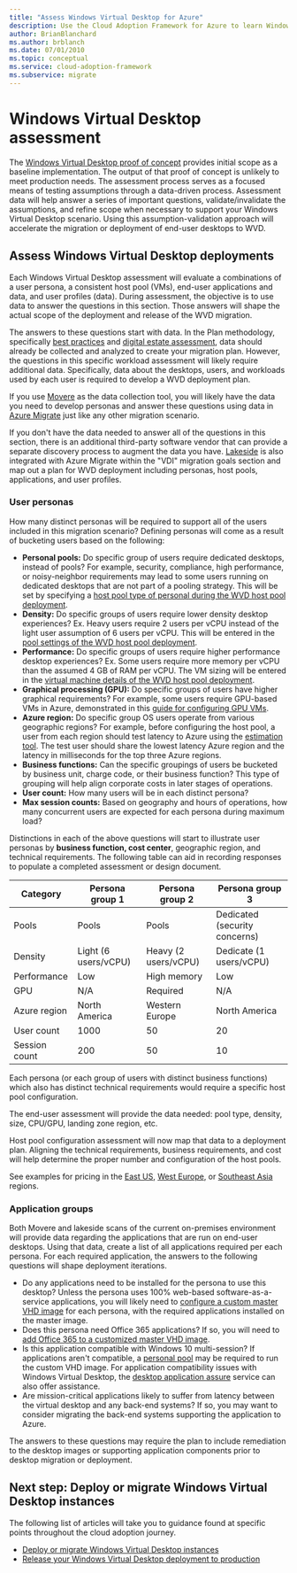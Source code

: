 ```yaml
---
title: "Assess Windows Virtual Desktop for Azure"
description: Use the Cloud Adoption Framework for Azure to learn Windows Virtual Desktop migration best practices to reduce complexity and standardize the migration process.
author: BrianBlanchard
ms.author: brblanch
ms.date: 07/01/2010
ms.topic: conceptual
ms.service: cloud-adoption-framework
ms.subservice: migrate
---
```


# Windows Virtual Desktop assessment

The [Windows Virtual Desktop proof of concept](./proof-of-concept.md) provides initial scope as a baseline implementation. The output of that proof of concept is unlikely to meet production needs. The assessment process serves as a focused means of testing assumptions through a data-driven process. Assessment data will help answer a series of important questions, validate/invalidate the assumptions, and refine scope when necessary to support your Windows Virtual Desktop scenario. Using this assumption-validation approach will accelerate the migration or deployment of end-user desktops to WVD.

## Assess Windows Virtual Desktop deployments

Each Windows Virtual Desktop assessment will evaluate a combinations of a user persona, a consistent host pool (VMs), end-user applications and data, and user profiles (data). During assessment, the objective is to use data to answer the questions in this section. Those answers will shape the actual scope of the deployment and release of the WVD migration.

The answers to these questions start with data. In the Plan methodology, specifically [best practices](../../plan/index.md) and [digital estate assessment](../../digital-estate/index.md), data should already be collected and analyzed to create your migration plan. However, the questions in this specific workload assessment will likely require additional data. Specifically, data about the desktops, users, and workloads used by each user is required to develop a WVD deployment plan.

If you use [Movere](https://docs.microsoft.com/azure/migrate/migrate-services-overview#movere) as the data collection tool, you will likely have the data you need to develop personas and answer these questions using data in [Azure Migrate](https://docs.microsoft.com/azure/migrate) just like any other migration scenario.

If you don't have the data needed to answer all of the questions in this section, there is an additional third-party software vendor that can provide a separate discovery process to augment the data you have. [Lakeside](https://docs.microsoft.com/azure/migrate/migrate-services-overview#isv-integration) is also integrated with Azure Migrate within the "VDI" migration goals section and map out a plan for WVD deployment including personas, host pools, applications, and user profiles.

### User personas

How many distinct personas will be required to support all of the users included in this migration scenario? Defining personas will come as a result of bucketing users based on the following:

- **Personal pools:** Do specific group of users require dedicated desktops, instead of pools? For example, security, compliance, high performance, or noisy-neighbor requirements may lead to some users running on dedicated desktops that are not part of a pooling strategy. This will be set by specifying a [host pool type of personal during the WVD host pool deployment](https://docs.microsoft.com/azure/virtual-desktop/create-host-pools-azure-marketplace#begin-the-host-pool-setup-process).
- **Density:** Do specific groups of users require lower density desktop experiences? Ex. Heavy users require 2 users per vCPU instead of the light user assumption of 6 users per vCPU. This will be entered in the [pool settings of the WVD host pool deployment](https://docs.microsoft.com/azure/virtual-desktop/create-host-pools-azure-marketplace#begin-the-host-pool-setup-process).
- **Performance:** Do specific groups of users require higher performance desktop experiences? Ex. Some users require more memory per vCPU than the assumed 4 GB of RAM per vCPU. The VM sizing will be entered in the [virtual machine details of the WVD host pool deployment](https://docs.microsoft.com/azure/virtual-desktop/create-host-pools-azure-marketplace#virtual-machine-details).
- **Graphical processing (GPU):** Do specific groups of users have higher graphical requirements? For example, some users require GPU-based VMs in Azure, demonstrated in this [guide for configuring GPU VMs](https://docs.microsoft.com/azure/virtual-desktop/configure-vm-gpu).
- **Azure region:** Do specific group OS users operate from various geographic regions? For example, before configuring the host pool, a user from each region should test latency to Azure using the [estimation tool](https://azure.microsoft.com/services/virtual-desktop/assessment/#estimation-tool). The test user should share the lowest latency Azure region and the latency in milliseconds for the top three Azure regions.
- **Business functions:** Can the specific groupings of users be bucketed by business unit, charge code, or their business function? This type of grouping will help align corporate costs in later stages of operations.
- **User count:** How many users will be in each distinct persona?
- **Max session counts:** Based on geography and hours of operations, how many concurrent users are expected for each persona during maximum load?

Distinctions in each of the above questions will start to illustrate user personas by **business function, cost center**, geographic region, and technical requirements. The following table can aid in recording responses to populate a completed assessment or design document.

| Category | Persona group 1  | Persona group 2  | Persona group 3  |
|---------|---------|---------|---------|
| Pools  | Pools | Pools | Dedicated (security concerns) |
| Density | Light (6 users/vCPU) | Heavy (2 users/vCPU) | Dedicate (1 users/vCPU) |
| Performance | Low | High memory | Low |
| GPU | N/A | Required | N/A |
| Azure region | North America | Western Europe | North America |
| User count | 1000 | 50 | 20 |
| Session count | 200 | 50 | 10 |

Each persona (or each group of users with distinct business functions) which also has distinct technical requirements would require a specific host pool configuration.

The end-user assessment will provide the data needed: pool type, density, size, CPU/GPU, landing zone region, etc.

Host pool configuration assessment will now map that data to a deployment plan. Aligning the technical requirements, business requirements, and cost will help determine the proper number and configuration of the host pools.

See examples for pricing in the [East US](https://azure.com/e/448606254c9a44f88798892bb8e0ef3c), [West Europe](https://azure.com/e/61a376d5f5a641e8ac31d1884ade9e55), or [Southeast Asia](https://azure.com/e/7cf555068922461587d0aa99a476f926) regions.

### Application groups

Both Movere and lakeside scans of the current on-premises environment will provide data regarding the applications that are run on end-user desktops. Using that data, create a list of all applications required per each persona. For each required application, the answers to the following questions will shape deployment iterations.

- Do any applications need to be installed for the persona to use this desktop? Unless the persona uses 100% web-based software-as-a-service applications, you will likely need to [configure a custom master VHD image](https://docs.microsoft.com/azure/virtual-desktop/set-up-customize-master-image) for each persona, with the required applications installed on the master image.
- Does this persona need Office 365 applications? If so, you will need to [add Office 365 to a customized master VHD image](https://docs.microsoft.com/azure/virtual-desktop/install-office-on-wvd-master-image).
- Is this application compatible with Windows 10 multi-session? If applications aren't compatible, a [personal pool](https://docs.microsoft.com/azure/virtual-desktop/configure-host-pool-personal-desktop-assignment-type) may be required to run the custom VHD image. For application compatibility issues with Windows Virtual Desktop, the [desktop application assure](https://docs.microsoft.com/fasttrack/win-10-app-assure-assistance-offered) service can also offer assistance.
- Are mission-critical applications likely to suffer from latency between the virtual desktop and any back-end systems? If so, you may want to consider migrating the back-end systems supporting the application to Azure.

The answers to these questions may require the plan to include remediation to the desktop images or supporting application components prior to desktop migration or deployment.

## Next step: Deploy or migrate Windows Virtual Desktop instances

The following list of articles will take you to guidance found at specific points throughout the cloud adoption journey.

- [Deploy or migrate Windows Virtual Desktop instances](./migrate-deploy.md)
- [Release your Windows Virtual Desktop deployment to production](./migrate-release.md)
